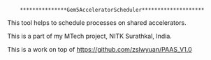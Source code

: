         ***************Gem5AcceleratorScheduler********************

This tool helps to schedule processes on shared accelerators.

This is a part of my MTech project, NITK Surathkal, India.

This is a work on top of https://github.com/zslwyuan/PAAS_V1.0
